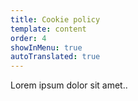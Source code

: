 ```yaml
---
title: Cookie policy
template: content
order: 4
showInMenu: true
autoTranslated: true
---
```


Lorem ipsum dolor sit amet..
